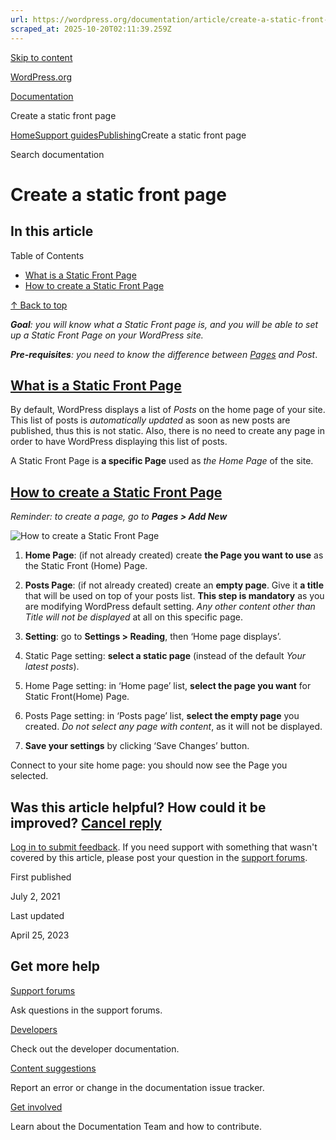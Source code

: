 ```yaml
---
url: https://wordpress.org/documentation/article/create-a-static-front-page
scraped_at: 2025-10-20T02:11:39.259Z
---
```


[Skip to content](https://wordpress.org/documentation/article/create-a-static-front-page/#wp--skip-link--target)

[WordPress.org](https://wordpress.org/)

[Documentation](https://wordpress.org/documentation)

Create a static front page

[Home](https://wordpress.org/documentation)[Support guides](https://wordpress.org/documentation/support-guides/)[Publishing](https://wordpress.org/documentation/category/publishing/)Create a static front page

Search documentation

# Create a static front page

## In this article

Table of Contents

- [What is a Static Front Page](https://wordpress.org/documentation/article/create-a-static-front-page/#what-is-a-static-front-page)
- [How to create a Static Front Page](https://wordpress.org/documentation/article/create-a-static-front-page/#how-to-create-a-static-front-page)

[↑ Back to top](https://wordpress.org/documentation/article/create-a-static-front-page/#wp--skip-link--target)

_**Goal**: you will know what a Static Front page is, and you will be able to set up a Static Front Page on your WordPress site._

_**Pre-requisites**: you need to know the difference between [Pages](https://wordpress.org/support/article/pages/) and Post_.

## [What is a Static Front Page](https://wordpress.org/documentation/article/create-a-static-front-page/\#what-is-a-static-front-page)

By default, WordPress displays a list of _Posts_ on the home page of your site. This list of posts is _automatically updated_ as soon as new posts are published, thus this is not static. Also, there is no need to create any page in order to have WordPress displaying this list of posts.

A Static Front Page is **a specific Page** used as _the Home Page_ of the site.

## [How to create a Static Front Page](https://wordpress.org/documentation/article/create-a-static-front-page/\#how-to-create-a-static-front-page)

_Reminder: to create a page, go to **Pages > Add New**_

![How to create a Static Front Page](https://wordpress.org/documentation/files/2021/06/Screen-Shot-2021-06-23-at-2.04.35-PM-1024x327.png)

1. **Home Page**: (if not already created) create **the Page you want to use** as the Static Front (Home) Page.
2. **Posts Page**: (if not already created) create an **empty page**. Give it **a title** that will be used on top of your posts list. **This step is mandatory** as you are modifying WordPress default setting. _Any other content other than Title will not be displayed_ at all on this specific page.
3. **Setting**: go to **Settings > Reading**, then ‘Home page displays’.

1. Static Page setting: **select a static page** (instead of the default _Your latest posts_).
2. Home Page setting: in ‘Home page’ list, **select the page you want** for Static Front(Home) Page.
3. Posts Page setting: in ‘Posts page’ list, **select the empty page** you created. _Do not select any page with content_, as it will not be displayed.
4. **Save your settings** by clicking ‘Save Changes’ button.

Connect to your site home page: you should now see the Page you selected.

## Was this article helpful? How could it be improved? [Cancel reply](https://wordpress.org/documentation/article/create-a-static-front-page/\#respond)

[Log in to submit feedback](https://login.wordpress.org/?redirect_to=https%3A%2F%2Fwordpress.org%2Fdocumentation%2Farticle%2Fcreate-a-static-front-page%2F&locale=en_US). If you need support with something that wasn't covered by this article, please post your question in the [support forums](https://wordpress.org/support/forums/).

First published

July 2, 2021

Last updated

April 25, 2023

## Get more help

[Support forums](https://wordpress.org/support/forums/)

Ask questions in the support forums.

[Developers](https://developer.wordpress.org/)

Check out the developer documentation.

[Content suggestions](https://github.com/WordPress/Documentation-Issue-Tracker/issues)

Report an error or change in the documentation issue tracker.

[Get involved](https://make.wordpress.org/docs/)

Learn about the Documentation Team and how to contribute.